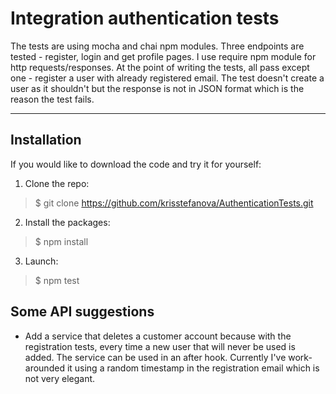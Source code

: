 # Integration authentication tests

The tests are using mocha and chai npm modules. Three endpoints are tested - register, login and get profile pages. I use require npm module for http requests/responses. At the point of writing the tests, all pass except one - register a user with already registered email. The test doesn't create a user as it shouldn't but the response is not in JSON format which is the reason the test fails.

***

## Installation

If you would like to download the code and try it for yourself:

1. Clone the repo:
>$ git clone https://github.com/krisstefanova/AuthenticationTests.git

2. Install the packages:
>$ npm install

3. Launch:
>$ npm test

## Some API suggestions
- Add a service that deletes a customer account because with the registration tests, every time a new user that will never be used is added. The service can be used in an after hook. Currently I've work-arounded it using a random timestamp in the registration email which is not very elegant.

